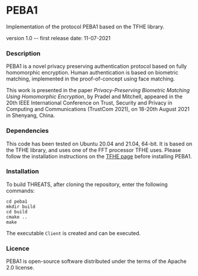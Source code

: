 # PEBA1
Implementation of the protocol PEBA1 based on the TFHE library.

version 1.0 -- first release date: 11-07-2021

### Description

PEBA1 is a novel privacy preserving authentication protocol based on fully homomorphic encryption.
Human authentication is based on biometric matching, implemented in the proof-of-concept using face matching.

This work is presented in the paper *Privacy-Preserving Biometric Matching Using Homomorphic Encryption*, by Pradel and Mitchell, appeared in the 20th IEEE International Conference on Trust, Security and Privacy in Computing and Communications (TrustCom 2021), on 18-20th August 2021 in Shenyang, China.

### Dependencies

This code has been tested on Ubuntu 20.04 and 21.04, 64-bit. 
It is based on the TFHE library, and uses one of the FFT processor TFHE uses.
Please follow the installation instructions on the [TFHE page](https://github.com/tfhe/tfhe) before installing PEBA1.

### Installation

To build THREATS, after cloning the repository, enter the following commands:
```
cd peba1
mkdir build
cd build
cmake ..
make
```
The executable `Client` is created and can be executed.

### Licence

PEBA1 is open-source software distributed under the terms of the Apache 2.0 license.
